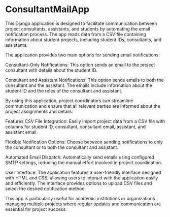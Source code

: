 # ConsultantMailApp
This Django application is designed to facilitate communication between project consultants, assistants, and students by automating the email notification process. The app reads data from a CSV file containing information about student projects, including student IDs, consultants, and assistants.

The application provides two main options for sending email notifications:

Consultant-Only Notifications: This option sends an email to the project consultant with details about the student ID.

Consultant and Assistant Notifications: This option sends emails to both the consultant and the assistant. The emails include information about the student ID and the roles of the consultant and assistant.

By using this application, project coordinators can streamline communication and ensure that all relevant parties are informed about the project assignments and details.

Features
CSV File Integration: Easily import project data from a CSV file with columns for student ID, consultant, consultant email, assistant, and assistant email.

Flexible Notification Options: Choose between sending notifications to only the consultant or to both the consultant and assistant.

Automated Email Dispatch: Automatically send emails using configured SMTP settings, reducing the manual effort involved in project coordination.

User Interface: The application features a user-friendly interface designed with HTML and CSS, allowing users to interact with the application easily and efficiently. The interface provides options to upload CSV files and select the desired notification method.

This app is particularly useful for academic institutions or organizations managing multiple projects where regular updates and communication are essential for project success.
